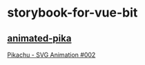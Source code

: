 # storybook-for-vue-bit

## [animated-pika](https://bit.dev/chriswongatcuhk/animation/animated-pika)
[Pikachu - SVG Animation #002](https://codepen.io/royutoan/pen/JXOwwL)
